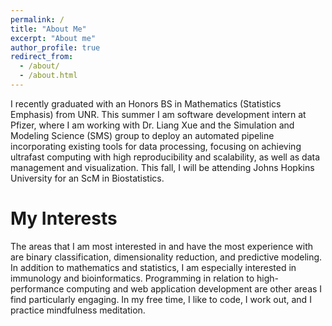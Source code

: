 ```yaml
---
permalink: /
title: "About Me"
excerpt: "About me"
author_profile: true
redirect_from: 
  - /about/
  - /about.html
---
```


I recently graduated with an Honors BS in Mathematics \(Statistics Emphasis\) from UNR. This summer I am software development intern at Pfizer, where I am working with Dr. Liang Xue and the Simulation and Modeling Science (SMS) group to deploy an automated pipeline incorporating existing tools for data processing, focusing on achieving ultrafast computing with high reproducibility and scalability, as well as data management and visualization. This fall, I will be attending Johns Hopkins University for an ScM in Biostatistics.

My Interests
======
The areas that I am most interested in and have the most experience with are binary classification, dimensionality reduction, and predictive modeling. In addition to mathematics and statistics, I am especially interested in immunology and bioinformatics. Programming in relation to high-performance computing and web application development are other areas I find particularly engaging. In my free time, I like to code, I work out, and I practice mindfulness meditation.

